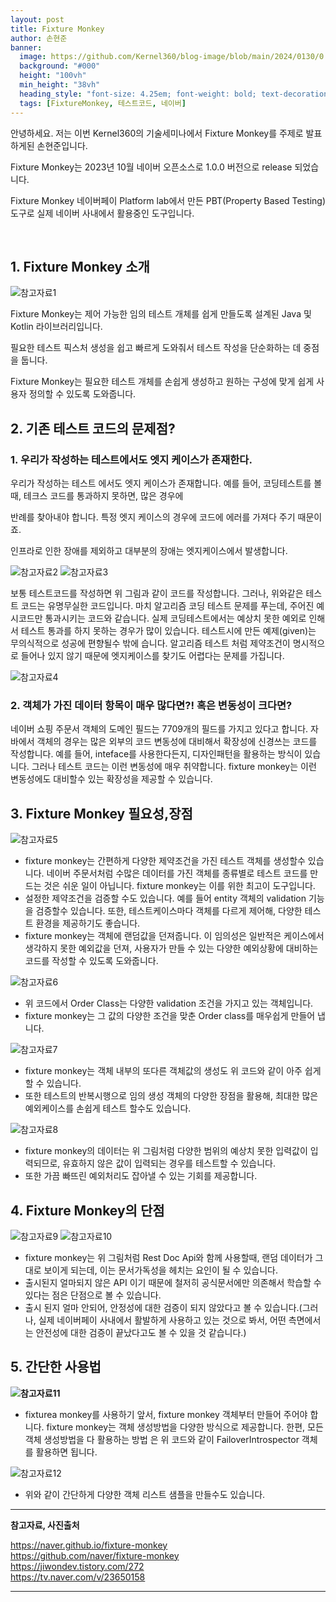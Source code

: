 ```yaml
---
layout: post
title: Fixture Monkey
author: 손현준
banner:
  image: https://github.com/Kernel360/blog-image/blob/main/2024/0130/0.png?raw=true?raw=true
  background: "#000"
  height: "100vh"
  min_height: "38vh"
  heading_style: "font-size: 4.25em; font-weight: bold; text-decoration: underline"
  tags: [FixtureMonkey, 테스트코드, 네이버]
---
```


안녕하세요. 저는 이번 Kernel360의 기술세미나에서 Fixture Monkey를 주제로 발표하게된 손현준입니다.

Fixture Monkey는 2023년 10월 네이버 오픈소스로 1.0.0 버전으로 release 되었습니다.

Fixture Monkey 네이버페이 Platform lab에서 만든 PBT(Property Based Testing) 도구로 실제 네이버 사내에서 활용중인 도구입니다.

<br>

## 1. Fixture Monkey 소개
![참고자료1](https://github.com/Kernel360/blog-image/blob/main/2024/0130/1.png?raw=true?raw=true)

Fixture Monkey는 제어 가능한 임의 테스트 개체를 쉽게 만들도록 설계된 Java 및 Kotlin 라이브러리입니다.

필요한 테스트 픽스처 생성을 쉽고 빠르게 도와줘서 테스트 작성을 단순화하는 데 중점을 둡니다. 

Fixture Monkey는 필요한 테스트 개체를 손쉽게 생성하고 원하는 구성에 맞게 쉽게 사용자 정의할 수 있도록 도와줍니다.



## 2. 기존 테스트 코드의 문제점?


### 1. 우리가 작성하는 테스트에서도 엣지 케이스가 존재한다.

우리가 작성하는 테스트 에서도 엣지 케이스가 존재합니다. 예를 들어, 코딩테스트를 볼 때, 테크스 코드를 통과하지 못하면, 많은 경우에

반례를 찾아내야 합니다. 특정 엣지 케이스의 경우에 코드에 에러를 가져다 주기 때문이죠.

인프라로 인한 장애를 제외하고 대부분의 장애는 엣지케이스에서 발생합니다.

![참고자료2](https://raw.githubusercontent.com/Kernel360/blog-image/main/2024/0130/2.png?raw=true?raw=true)
![참고자료3](https://raw.githubusercontent.com/Kernel360/blog-image/main/2024/0130/3.png?raw=true?raw=true)

보통 테스트코드를 작성하면 위 그림과 같이 코드를 작성합니다. 그러나, 위와같은 테스트 코드는
유명무실한 코드입니다. 마치 알고리즘 코딩 테스트 문제를 푸는데, 주어진 예시코드만 통과시키는
코드와 같습니다. 실제 코딩테스트에서는 예상치 못한 예외로 인해서 테스트 통과를 하지 못하는 경우가 많이 있습니다. 테스트시에 만든 예제(given)는 무의식적으로 성공에 편향될수 밖에 습니다. 알고리즘 테스트 처럼 제약조건이 명시적으로 들어나 있지 않기 때문에 엣지케이스를 찾기도 어렵다는 문제를 가집니다.


![참고자료4](https://raw.githubusercontent.com/Kernel360/blog-image/main/2024/0130/4.png?raw=true)

### 2. 객체가 가진 데이터 항목이 매우 많다면?! 혹은 변동성이 크다면?

네이버 쇼핑 주문서 객체의 도메인 필드는 7709개의 필드를 가지고 있다고 합니다.
자바에서 객체의 경우는 많은 외부의 코드 변동성에 대비해서 확장성에 신경쓰는 코드를 작성합니다. 예를 들어, inteface를 사용한다든지, 디자인패턴을 활용하는 방식이 있습니다. 그러나 테스트 코드는 이런 변동성에 매우 취약합니다. fixture monkey는 이런 변동성에도 대비할수 있는 확장성을 제공할 수 있습니다.

## 3. Fixture Monkey 필요성,장점

![참고자료5](https://raw.githubusercontent.com/Kernel360/blog-image/main/2024/0130/5.png?raw=true)

  - fixture monkey는 간편하게 다양한 제약조건을 가진 테스트 객체를 생성할수 있습니다. 네이버 주문서처럼 수많은 데이터를 가진 객체를 종류별로 테스트 코드를 만드는 것은 쉬운 일이 아닙니다. fixture monkey는 이를 위한 최고이 도구입니다.
  - 설정한 제약조건을 검증할 수도 있습니다. 예를 들어 entity 객체의 validation 기능을 검증할수 있습니다. 또한, 테스트케이스마다 객체를 다르게 제어해, 다양한 테스트 환경을 제공하기도 좋습니다.
  - fixture monkey는 객체에 랜덤값을 던져줍니다. 이 임의성은 일반적은 케이스에서 생각하지 못한 예외값을 던져, 사용자가 만들 수 있는 다양한 예외상황에 대비하는 코드를 작성할 수 있도록 도와줍니다.

![참고자료6](https://raw.githubusercontent.com/Kernel360/blog-image/main/2024/0130/6.png?raw=true)

  - 위 코드에서 Order Class는 다양한 validation 조건을 가지고 있는 객체입니다.
  - fixture monkey는 그 값의 다양한 조건을 맞춘 Order class를 매우쉽게 만들어 냅니다.

![참고자료7](https://raw.githubusercontent.com/Kernel360/blog-image/main/2024/0130/7.png?raw=true)

  - fixture monkey는 객체 내부의 또다른 객체값의 생성도 위 코드와 같이 아주 쉽게 할 수 있습니다.
  - 또한 테스트의 반복시행으로 임의 생성 객체의 다양한 장점을 활용해, 최대한 많은 예외케이스를 손쉽게 테스트 할수도 있습니다.

![참고자료8](https://raw.githubusercontent.com/Kernel360/blog-image/main/2024/0130/8.png?raw=true)

  - fixture monkey의 데이터는 위 그림처럼 다양한 범위의 예상치 못한 입력값이 입력되므로, 유효하지 않은 값이 입력되는 경우를 테스트할 수 있습니다.
  - 또한 가끔 빠뜨린 예외처리도 잡아낼 수 있는 기회를 제공합니다.

## 4. Fixture Monkey의 단점
![참고자료9](https://raw.githubusercontent.com/Kernel360/blog-image/main/2024/0130/9.png?raw=true)
![참고자료10](https://raw.githubusercontent.com/Kernel360/blog-image/main/2024/0130/10.png?raw=true)

  - fixture monkey는 위 그림처럼 Rest Doc Api와 함께 사용할때, 랜덤 데이터가 그대로 보이게 되는데, 이는 문서가독성을 헤치는 요인이 될 수 있습니다.
  - 출시된지 얼마되지 않은 API 이기 때문에 철저히 공식문서에만 의존해서 학습할 수 있다는 점은 단점으로 볼 수 있습니다.
  - 출시 된지 얼마 안되어, 안정성에 대한 검증이 되지 않았다고 볼 수 있습니다.(그러나, 실제 네이버페이 사내에서 활발하게 사용하고 있는 것으로 봐서, 어떤 측면에서는 안전성에 대한 검증이 끝났다고도 볼 수 있을 것 같습니다.)

## 5. 간단한 사용법

**![참고자료11](https://raw.githubusercontent.com/Kernel360/blog-image/main/2024/0130/11.png?raw=true)**

  - fixturea monkey를 사용하기 앞서, fixture monkey 객체부터 만들어 주어야 합니다. fixture monkey는 객체 생성방법을 다양한 방식으로 제공합니다. 한편, 모든 객체 생성방법을 다 활용하는 방법 은 위 코드와 같이 FailoverIntrospector 객체를 활용하면 됩니다.

![참고자료12](https://raw.githubusercontent.com/Kernel360/blog-image/main/2024/0130/12.png?raw=true)

  - 위와 같이 간단하게 다양한 객체 리스트 샘플을 만들수도 있습니다.

---
**참고자료, 사진출처** 

https://naver.github.io/fixture-monkey <br>
https://github.com/naver/fixture-monkey <br>
https://jiwondev.tistory.com/272 <br>
https://tv.naver.com/v/23650158

---
